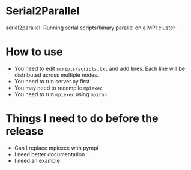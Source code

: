 # Serial2Parallel
serial2parallel: Running serial scripts/binary parallel on a MPI cluster

# How to use
- You need to edit `scripts/scripts.txt` and add lines. Each line will be distributed across multiple nodes.
- You need to run server.py first
- You may need to recompile `mpiexec`
- You need to run `mpiexec` using `mpirun`

# Things I need to do before the release
- Can I replace mpiexec with pympi
- I need better documentation
- I need an example
